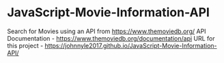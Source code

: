 # JavaScript-Movie-Information-API
Search for Movies using an API from 
https://www.themoviedb.org/
API Documentation - https://www.themoviedb.org/documentation/api
URL for this project - https://johnnyle2017.github.io/JavaScript-Movie-Information-API/
